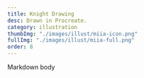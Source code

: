 ```yaml
---
title: Knight Drawing
desc: Drawn in Procreate.
category: illustration
thumbImg: "./images/illust/miia-icon.png"
fullImg: "./images/illust/miia-full.png"
order: 8
---
```

Markdown body